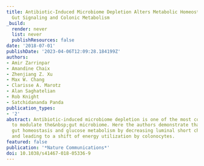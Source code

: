 ```yaml
---
title: Antibiotic-Induced Microbiome Depletion Alters Metabolic Homeostasis by Affecting
  Gut Signaling and Colonic Metabolism
_build:
  render: never
  list: never
  publishResources: false
date: '2018-07-01'
publishDate: '2023-04-06T12:09:28.184199Z'
authors:
- Amir Zarrinpar
- Amandine Chaix
- Zhenjiang Z. Xu
- Max W. Chang
- Clarisse A. Marotz
- Alan Saghatelian
- Rob Knight
- Satchidananda Panda
publication_types:
- '2'
abstract: Antibiotic-induced microbiome depletion is one of the most common approaches
  to modulate the&nbsp;gut microbiome. Here the authors demonstrate that it affects
  gut homeostasis and glucose metabolism by decreasing luminal short chain fatty acids
  and leading to a shift of energy utilization by colonocytes.
featured: false
publication: '*Nature Communications*'
doi: 10.1038/s41467-018-05336-9
---
```



